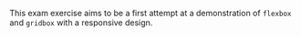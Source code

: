 This exam exercise aims to be a first attempt at a demonstration of ``flexbox`` and ``gridbox``
with a responsive design.
